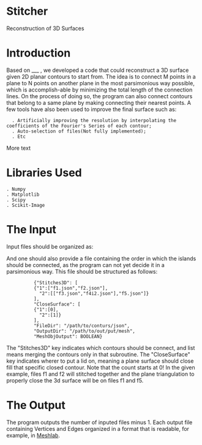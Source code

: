 # Stitcher
Reconstruction of 3D Surfaces

# Introduction

  Based on ___ ,  we developed a code that could reconstruct a 3D surface given 2D planar contours to start from. The idea is to connect M points in a plane to N points on another plane in the most parsimonious way possible, which is accomplish-able by minimizing the total length of the connection lines. On the process of doing so, the program can also connect contours that belong to a same plane by making connecting their nearest points.
  A few tools have also been used to improve the final surface such as:

      . Artificially improving the resolution by interpolating the coefficients of the Fourier's Series of each contour;
      . Auto-selection of files(Not fully implemented);
      . Etc

  More text


# Libraries Used

    . Numpy
    . Matplotlib
    . Scipy
    . Scikit-Image

# The Input

  Input files should be organized as:


  And one should also provide a file containing the order in which the islands should be connected, as the program can not yet decide it in a parsimonious way. This file should be structured as follows:

              {"Stitches3D": [
              {"1":["f1.json","f2.json"],
                "2":[["f3.json","f4i2.json"],"f5.json"]}
              ],
              "CloseSurface": [
              {"1":[0],
                "2":[1]}
              ],
              "FileDir": "/path/to/conturs/json",
              "OutputDir": "/path/to/out/put/mesh",
              "MeshObjOutput": BOOLEAN}

  The "Stitches3D" key indicates which contours should be connect, and list means merging the contours only
  in that subroutine.
  The "CloseSurface" key indicates wherer to put a lid on, meaning a plane surface should
  close fill that specific closed contour. Note that the count starts at 0!
  In the given example, files f1 and f2 will stitched together and the plane triangulation to properly
  close the 3d surface will be on files f1 and f5.

# The Output

  The program outputs the number of inputed files minus 1. Each output file containing Vertices and Edges organized in a format that is readable, for example, in [Meshlab](http://www.meshlab.net).
